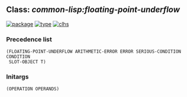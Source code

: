 ## Class: ***common-lisp:floating-point-underflow***
[![package](https://img.shields.io/badge/Package-COMMON--LISP-5f9ea0.svg?style=social&colorA=999999)](../) [![type](https://img.shields.io/badge/Type-Class-5f9ea0.svg?style=social&colorA=999999)](../#class) [![clhs](https://img.shields.io/badge/CLHS-FLOATING--POINT--UNDERFLOW-5f9ea0.svg?style=social&colorA=999999)](http://www.lispworks.com/documentation/HyperSpec/Body/e_floa_3.htm) 
### Precedence list
```
(FLOATING-POINT-UNDERFLOW ARITHMETIC-ERROR ERROR SERIOUS-CONDITION CONDITION
 SLOT-OBJECT T)
```
### Initargs
```
(OPERATION OPERANDS)
```
